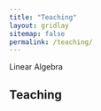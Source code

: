 ```yaml
---
title: "Teaching"
layout: gridlay
sitemap: false
permalink: /teaching/
---
```

Linear Algebra
## Teaching
